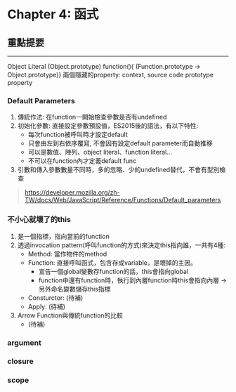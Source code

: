 # Chapter 4: 函式

## 重點提要

---

Object Literal (Object.prototype)
function(){ (Function.prototype -> Object.prototype)}
兩個隱藏的property: context, source code
prototype property



### Default Parameters

1. 傳統作法: 在function一開始檢查參數是否有undefined
2. 初始化參數: 直接設定參數預設值，ES2015後的語法，有以下特性:
    * 每次function被呼叫時才設定default
    * 只會由左到右依序覆寫, 不會因有設定default parameter而自動推移
    * 可以是數值、陣列、object literal、function literal...
    * 不可以在function內才定義default func
3. 引數和傳入參數數量不同時，多的忽略、少的undefined替代，不會有型別檢查
> https://developer.mozilla.org/zh-TW/docs/Web/JavaScript/Reference/Functions/Default_parameters


### 不小心就壞了的this

1. 是一個指標，指向當前的function
2. 透過invocation pattern(呼叫function的方式)來決定this指向誰，一共有4種:
    * Method: 當作物件的method
    * Function: 直接呼叫函式，包含存成variable，是壞掉的主因。
        * 宣告一個global變數存function的話，this會指向global
        * function中還有function時，執行到內層function時this會指向內層 -> 另外命名變數儲存this指標
    * Consturctor: (待補)
    * Apply: (待補)
3. Arrow Function與傳統function的比較
    * (待補)


### argument

### closure

### scope